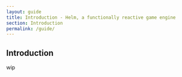 ```yaml
---
layout: guide
title: Introduction - Helm, a functionally reactive game engine
section: Introduction
permalink: /guide/
---
```


## Introduction

wip
